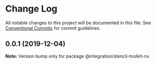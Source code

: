 # Change Log

All notable changes to this project will be documented in this file. See [Conventional Commits](https://conventionalcommits.org) for commit guidelines.

## 0.0.1 (2019-12-04)

**Note:** Version bump only for package @integration/stencil-toolkit-nx
